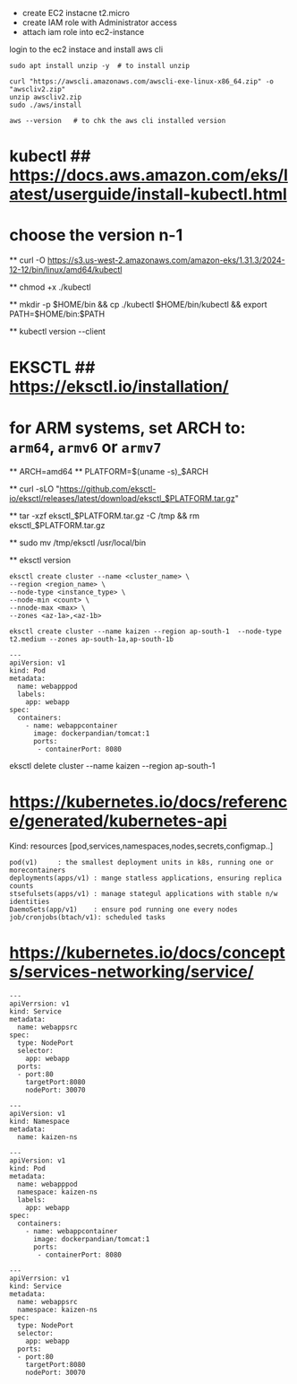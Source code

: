 * create EC2 instacne t2.micro
* create IAM role with Administrator access
* attach iam role into ec2-instance

login to the ec2 instace and install aws cli
```
sudo apt install unzip -y  # to install unzip

curl "https://awscli.amazonaws.com/awscli-exe-linux-x86_64.zip" -o "awscliv2.zip"
unzip awscliv2.zip
sudo ./aws/install

aws --version   # to chk the aws cli installed version

```


# kubectl ## https://docs.aws.amazon.com/eks/latest/userguide/install-kubectl.html

# choose the version n-1

** curl -O https://s3.us-west-2.amazonaws.com/amazon-eks/1.31.3/2024-12-12/bin/linux/amd64/kubectl

** chmod +x ./kubectl

** mkdir -p $HOME/bin && cp ./kubectl $HOME/bin/kubectl && export PATH=$HOME/bin:$PATH

** kubectl version --client


# EKSCTL ## https://eksctl.io/installation/

# for ARM systems, set ARCH to: `arm64`, `armv6` or `armv7`
** ARCH=amd64
** PLATFORM=$(uname -s)_$ARCH

** curl -sLO "https://github.com/eksctl-io/eksctl/releases/latest/download/eksctl_$PLATFORM.tar.gz"


** tar -xzf eksctl_$PLATFORM.tar.gz -C /tmp && rm eksctl_$PLATFORM.tar.gz

** sudo mv /tmp/eksctl /usr/local/bin

**  eksctl version
```
eksctl create cluster --name <cluster_name> \
--region <region_name> \
--node-type <instance_type> \
--node-min <count> \
--nnode-max <max> \
--zones <az-1a>,<az-1b>
```

```
eksctl create cluster --name kaizen --region ap-south-1  --node-type t2.medium --zones ap-south-1a,ap-south-1b
```

```
---
apiVersion: v1
kind: Pod
metadata:
  name: webapppod
  labels:
    app: webapp
spec:
  containers:
    - name: webappcontainer
      image: dockerpandian/tomcat:1
      ports:
       - containerPort: 8080
````
eksctl delete cluster --name kaizen --region ap-south-1 


# https://kubernetes.io/docs/reference/generated/kubernetes-api

Kind: resources [pod,services,namespaces,nodes,secrets,configmap..]
```
pod(v1)		: the smallest deployment units in k8s, running one or morecontainers	
deployments(apps/v1) : mange statless applications, ensuring replica counts
stsefulsets(apps/v1) : manage stategul applications with stable n/w identities
DaemoSets(app/v1)    : ensure pod running one every nodes
job/cronjobs(btach/v1): scheduled tasks 
```


# https://kubernetes.io/docs/concepts/services-networking/service/
```
---
apiVerrsion: v1
kind: Service
metadata:
  name: webappsrc
spec:
  type: NodePort
  selector:
    app: webapp
  ports:
  - port:80
    targetPort:8080
    nodePort: 30070
```

```
---
apiVersion: v1
kind: Namespace
metadata:
  name: kaizen-ns
```
```
---
apiVersion: v1
kind: Pod
metadata:
  name: webapppod
  namespace: kaizen-ns
  labels:
    app: webapp
spec:
  containers:
    - name: webappcontainer
      image: dockerpandian/tomcat:1
      ports:
       - containerPort: 8080
```
```
---
apiVerrsion: v1
kind: Service
metadata:
  name: webappsrc
  namespace: kaizen-ns
spec:
  type: NodePort
  selector:
    app: webapp
  ports:
  - port:80
    targetPort:8080
    nodePort: 30070
```

